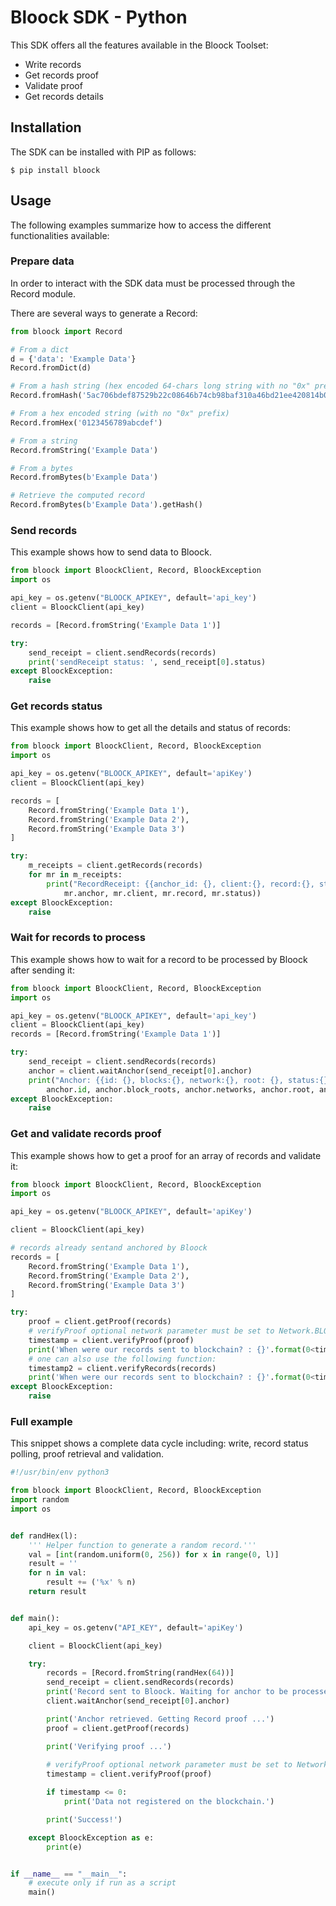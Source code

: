 # Bloock SDK -  Python

This SDK offers all the features available in the Bloock Toolset:
- Write records
- Get records proof
- Validate proof
- Get records details

## Installation

The SDK can be installed with PIP as follows:

```shell
$ pip install bloock
```

## Usage

The following examples summarize how to access the different functionalities available:

### Prepare data

In order to interact with the SDK data must be processed through the Record module.

There are several ways to generate a Record:

```python
from bloock import Record

# From a dict
d = {'data': 'Example Data'}
Record.fromDict(d)

# From a hash string (hex encoded 64-chars long string with no "0x" prefix)
Record.fromHash('5ac706bdef87529b22c08646b74cb98baf310a46bd21ee420814b04c71fa42b1')

# From a hex encoded string (with no "0x" prefix)
Record.fromHex('0123456789abcdef')

# From a string
Record.fromString('Example Data')

# From a bytes
Record.fromBytes(b'Example Data')

# Retrieve the computed record
Record.fromBytes(b'Example Data').getHash()
```

### Send records

This example shows how to send data to Bloock.

```python
from bloock import BloockClient, Record, BloockException
import os

api_key = os.getenv("BLOOCK_APIKEY", default='api_key')
client = BloockClient(api_key)

records = [Record.fromString('Example Data 1')]

try:
    send_receipt = client.sendRecords(records)
    print('sendReceipt status: ', send_receipt[0].status)
except BloockException:
	raise
```

### Get records status

This example shows how to get all the details and status of records:

```python
from bloock import BloockClient, Record, BloockException
import os

api_key = os.getenv("BLOOCK_APIKEY", default='apiKey')
client = BloockClient(api_key)

records = [
    Record.fromString('Example Data 1'),
    Record.fromString('Example Data 2'),
    Record.fromString('Example Data 3')
]

try:
    m_receipts = client.getRecords(records)
    for mr in m_receipts:
        print("RecordReceipt: {{anchor_id: {}, client:{}, record:{}, status:{}}}".format(
            mr.anchor, mr.client, mr.record, mr.status))
except BloockException:
	raise
```


### Wait for records to process

This example shows how to wait for a record to be processed by Bloock after sending it:

```python
from bloock import BloockClient, Record, BloockException
import os

api_key = os.getenv("BLOOCK_APIKEY", default='api_key')
client = BloockClient(api_key)
records = [Record.fromString('Example Data 1')]

try:
    send_receipt = client.sendRecords(records)
    anchor = client.waitAnchor(send_receipt[0].anchor)
    print("Anchor: {{id: {}, blocks:{}, network:{}, root: {}, status:{}}}".format(
        anchor.id, anchor.block_roots, anchor.networks, anchor.root, anchor.status))
except BloockException:
	raise
```

### Get and validate records proof

This example shows how to get a proof for an array of records and validate it:

```python
from bloock import BloockClient, Record, BloockException
import os

api_key = os.getenv("BLOOCK_APIKEY", default='apiKey')

client = BloockClient(api_key)

# records already sentand anchored by Bloock 
records = [
    Record.fromString('Example Data 1'),
    Record.fromString('Example Data 2'),
    Record.fromString('Example Data 3')
]

try:
    proof = client.getProof(records)
    # verifyProof optional network parameter must be set to Network.BLOOCK_CHAIN when working with test api keys:
    timestamp = client.verifyProof(proof)   
    print('When were our records sent to blockchain? : {}'.format(0<timestamp))
    # one can also use the following function:
    timestamp2 = client.verifyRecords(records)
    print('When were our records sent to blockchain? : {}'.format(0<timestamp2))
except BloockException:
    raise
```

### Full example

This snippet shows a complete data cycle including: write, record status polling, proof retrieval and validation.

```python
#!/usr/bin/env python3

from bloock import BloockClient, Record, BloockException
import random
import os


def randHex(l):
    ''' Helper function to generate a random record.'''
    val = [int(random.uniform(0, 256)) for x in range(0, l)]
    result = ''
    for n in val:
        result += ('%x' % n)
    return result


def main():
    api_key = os.getenv("API_KEY", default='apiKey')

    client = BloockClient(api_key)

    try:
        records = [Record.fromString(randHex(64))]
        send_receipt = client.sendRecords(records)
        print('Record sent to Bloock. Waiting for anchor to be processed ...')
        client.waitAnchor(send_receipt[0].anchor)

        print('Anchor retrieved. Getting Record proof ...')
        proof = client.getProof(records)

        print('Verifying proof ...')
        
        # verifyProof optional network parameter must be set to Network.BLOOCK_CHAIN when working with test api keys:
        timestamp = client.verifyProof(proof)

        if timestamp <= 0:
            print('Data not registered on the blockchain.')

        print('Success!')

    except BloockException as e:
        print(e)


if __name__ == "__main__":
    # execute only if run as a script
    main()
```
